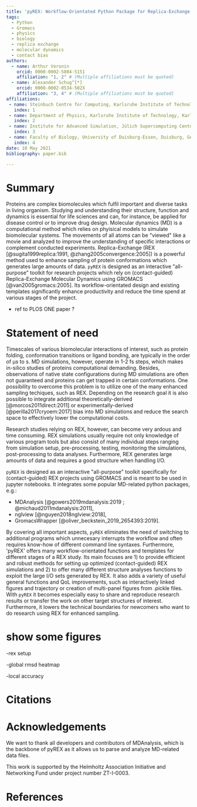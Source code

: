 ```yaml
---
title: 'pyREX: Workflow-Orientated Python Package for Replica-Exchange Molecular Dynamics'
tags:
  - Python
  - Gromacs
  - physics
  - biology
  - replica exchange
  - molecular dynamics
  - contact bias
authors:
  - name: Arthur Voronin
    orcid: 0000-0002-5804-5151
    affiliation: "1, 2" # (Multiple affiliations must be quoted)
  - name: Alexander Schug^[*]
    orcid: 0000-0002-0534-502X
    affiliation: "3, 4" # (Multiple affiliations must be quoted)
affiliations:
 - name: Steinbuch Centre for Computing, Karlsruhe Institute of Technology, Eggenstein-Leopoldshafen, Germany
   index: 1
 - name: Department of Physics, Karlsruhe Institute of Technology, Karlsruhe, Germany
   index: 2
 - name: Institute for Advanced Simulation, Jülich Supercomputing Center, Jülich, Germany
   index: 3
 - name: Faculty of Biology, University of Duisburg-Essen, Duisburg, Germany
   index: 4
date: 10 May 2021
bibliography: paper.bib

---
```


# Summary

Proteins are complex biomolecules which fulfil important and diverse tasks in
living organism. Studying and understanding their structure, function and
dynamics is essential for life sciences and can, for instance, be applied for
disease control or to improve drug design. Molecular dynamics (MD) is a
computational method which relies on phyisical models to simulate biomolecular
systems. The movements of all atoms can be "viewed" like a movie and analyzed to
improve the understanding of specific interactions or complement conducted
experiments. Replica-Exchange (REX [@sugita1999replica:1991,
@zhang2005convergence:2005]) is a powerful method used to enhance sampling of
protein conformations which generates large amounts of data. `pyREX` is designed
as an interactive "all-purpose" toolkit for research projects which rely on
(contact-guided) Replica-Exchange Molecular Dynamics using GROMACS
[@van2005gromacs:2005]. Its workflow-orientated design and existing templates
significantly enhance productivity and reduce the time spend at various stages
of the project.


 - ref to PLOS ONE paper ?

# Statement of need


Timescales of various biomolecular interactions of interest, such as protein
folding, conformation transitions or ligand bonding, are typically in the order
of µs to s. MD simulations, however, operate in 1-2 fs steps, which makes
in-silico studies of proteins computational demanding. Besides, observations of
native state configurations during MD simulations are often not guaranteed and
proteins can get trapped in certain conformations. One possibility to overcome
this problem is to utilize one of the many enhanced sampling techiques, such as
REX. Depending on the research goal it is also possible to integrate additional
theoretically-derived [@morcos2011direct:2011] or experimentally-derived
[@perilla2017cryoem:2017] bias into MD simulations and reduce the search space to
effectively lower the computational costs.

Research studies relying on REX, however, can become very ardous and time
consuming. REX simulations usually require not only knowledge of various program
tools but also consist of many individual steps ranging from simulation setup,
pre-processing, testing, monitoring the simulations, post-processing to data
analyses. Furthermore, REX generates large amounts of data and requires a good
structure when handling I/O.

`pyREX` is designed as an interactive "all-purpose" toolkit specifically for
(contact-guided) REX projects using GROMACS and is meant to be used in
jupyter notebooks. It integrates some popular MD-related python packages, e.g.:
- MDAnalysis [@gowers2019mdanalysis:2019 ; @michaud2011mdanalysis:2011],
- nglview [@nguyen2018nglview:2018],
- GromacsWrapper [@oliver_beckstein_2019_2654393:2019].

By covering all important aspects, `pyREX` eliminates the need of switching to
additional programs which unnecesary interrupts the workflow and often requires
know-how of different command line syntaxes. Furthermore, 'pyREX' offers many
workflow-orientated functions and templates for different stages of a REX study.
Its main focuses are 1) to provide efficient and robust methods for setting up
optimized (contact-guided) REX simulations and 2) to offer many different
structure analyses functions to exploit the large I/O sets generated by REX.
It also adds a variety of useful general functions and QoL improvements, such as
interactively linked figures and trajectory or creation of multi-panel figures
from .pickle files. With `pyREX` it becomes especially easy to share and
reproduce research results or transfer the work on other target structures of
interest. Furthermore, it lowers the technical boundaries for newcomers who want
to do research using REX for enhanced sampling.

# show some figures
-rex setup

-global rmsd heatmap

-local accuracy


# Citations


# Acknowledgements

We want to thank all developers and contributors of MDAnalysis, which is the
backbone of pyREX as it allows us to parse and analyze MD-related data files.


This work is supported by the Helmholtz Association Initiative and Networking
Fund under project number ZT-I-0003.

# References
